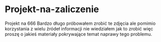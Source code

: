 # Projekt-na-zaliczenie
Projekt na 666
Bardzo długo próbowałem zrobić te zdjęcia ale pomimio korzystania z wielu źródeł informacji nie wiedziałem jak to zrobić
więc proszę o jakieś materiały pokrywające temat naprawy tego problemu.
